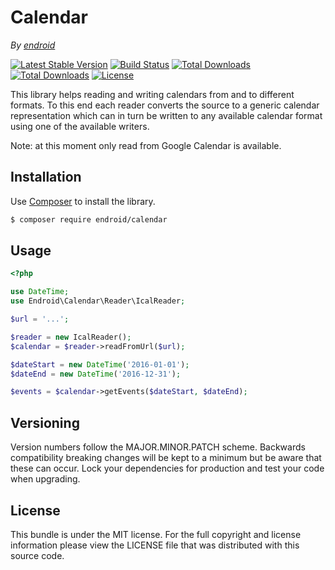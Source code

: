 Calendar
========

*By [endroid](https://endroid.nl/)*

[![Latest Stable Version](http://img.shields.io/packagist/v/endroid/calendar.svg)](https://packagist.org/packages/endroid/calendar)
[![Build Status](http://img.shields.io/travis/endroid/Calendar.svg)](http://travis-ci.org/endroid/Calendar)
[![Total Downloads](http://img.shields.io/packagist/dt/endroid/calendar.svg)](https://packagist.org/packages/endroid/calendar)
[![Total Downloads](http://img.shields.io/packagist/dm/endroid/calendar.svg)](https://packagist.org/packages/endroid/calendar)
[![License](http://img.shields.io/packagist/l/endroid/calendar.svg)](https://packagist.org/packages/endroid/calendar)

This library helps reading and writing calendars from and to different formats. To this
end each reader converts the source to a generic calendar representation which can in
turn be written to any available calendar format using one of the available writers.

Note: at this moment only read from Google Calendar is available.

## Installation

Use [Composer](https://getcomposer.org/) to install the library.

``` bash
$ composer require endroid/calendar
```

## Usage

```php
<?php

use DateTime;
use Endroid\Calendar\Reader\IcalReader;

$url = '...';

$reader = new IcalReader();
$calendar = $reader->readFromUrl($url);

$dateStart = new DateTime('2016-01-01');
$dateEnd = new DateTime('2016-12-31');

$events = $calendar->getEvents($dateStart, $dateEnd);
```

## Versioning

Version numbers follow the MAJOR.MINOR.PATCH scheme. Backwards compatibility
breaking changes will be kept to a minimum but be aware that these can occur.
Lock your dependencies for production and test your code when upgrading.

## License

This bundle is under the MIT license. For the full copyright and license
information please view the LICENSE file that was distributed with this source code.

